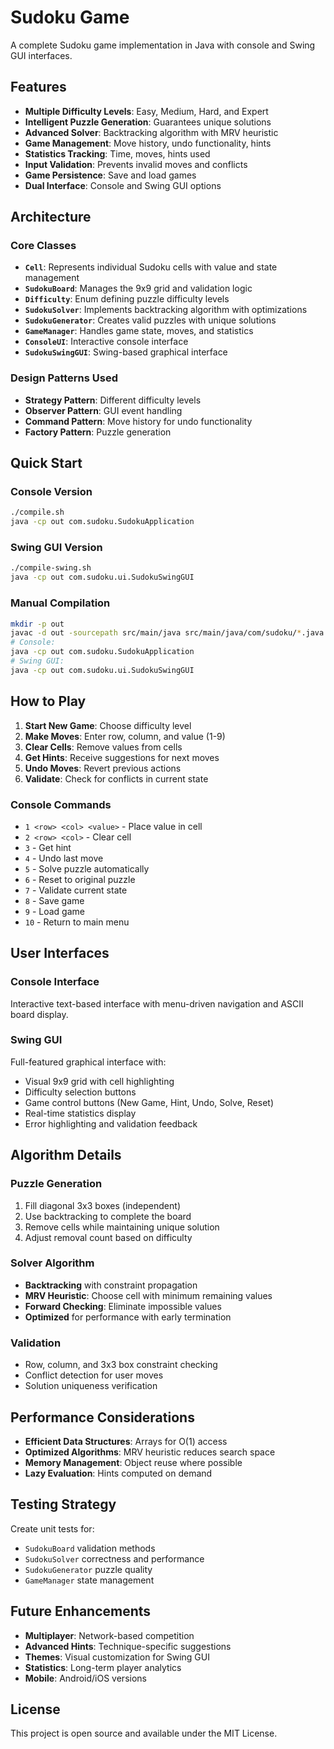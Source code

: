 # Sudoku Game

A complete Sudoku game implementation in Java with console and Swing GUI interfaces.

## Features

- **Multiple Difficulty Levels**: Easy, Medium, Hard, and Expert
- **Intelligent Puzzle Generation**: Guarantees unique solutions
- **Advanced Solver**: Backtracking algorithm with MRV heuristic
- **Game Management**: Move history, undo functionality, hints
- **Statistics Tracking**: Time, moves, hints used
- **Input Validation**: Prevents invalid moves and conflicts
- **Game Persistence**: Save and load games
- **Dual Interface**: Console and Swing GUI options

## Architecture

### Core Classes

- **`Cell`**: Represents individual Sudoku cells with value and state management
- **`SudokuBoard`**: Manages the 9x9 grid and validation logic
- **`Difficulty`**: Enum defining puzzle difficulty levels
- **`SudokuSolver`**: Implements backtracking algorithm with optimizations
- **`SudokuGenerator`**: Creates valid puzzles with unique solutions
- **`GameManager`**: Handles game state, moves, and statistics
- **`ConsoleUI`**: Interactive console interface
- **`SudokuSwingGUI`**: Swing-based graphical interface

### Design Patterns Used

- **Strategy Pattern**: Different difficulty levels
- **Observer Pattern**: GUI event handling
- **Command Pattern**: Move history for undo functionality
- **Factory Pattern**: Puzzle generation

## Quick Start

### Console Version
```bash
./compile.sh
java -cp out com.sudoku.SudokuApplication
```

### Swing GUI Version
```bash
./compile-swing.sh
java -cp out com.sudoku.ui.SudokuSwingGUI
```

### Manual Compilation
```bash
mkdir -p out
javac -d out -sourcepath src/main/java src/main/java/com/sudoku/*.java src/main/java/com/sudoku/*/*.java
# Console:
java -cp out com.sudoku.SudokuApplication
# Swing GUI:
java -cp out com.sudoku.ui.SudokuSwingGUI
```

## How to Play

1. **Start New Game**: Choose difficulty level
2. **Make Moves**: Enter row, column, and value (1-9)
3. **Clear Cells**: Remove values from cells
4. **Get Hints**: Receive suggestions for next moves
5. **Undo Moves**: Revert previous actions
6. **Validate**: Check for conflicts in current state

### Console Commands

- `1 <row> <col> <value>` - Place value in cell
- `2 <row> <col>` - Clear cell
- `3` - Get hint
- `4` - Undo last move
- `5` - Solve puzzle automatically
- `6` - Reset to original puzzle
- `7` - Validate current state
- `8` - Save game
- `9` - Load game
- `10` - Return to main menu

## User Interfaces

### Console Interface
Interactive text-based interface with menu-driven navigation and ASCII board display.

### Swing GUI
Full-featured graphical interface with:
- Visual 9x9 grid with cell highlighting
- Difficulty selection buttons
- Game control buttons (New Game, Hint, Undo, Solve, Reset)
- Real-time statistics display
- Error highlighting and validation feedback

## Algorithm Details

### Puzzle Generation
1. Fill diagonal 3x3 boxes (independent)
2. Use backtracking to complete the board
3. Remove cells while maintaining unique solution
4. Adjust removal count based on difficulty

### Solver Algorithm
- **Backtracking** with constraint propagation
- **MRV Heuristic**: Choose cell with minimum remaining values
- **Forward Checking**: Eliminate impossible values
- **Optimized** for performance with early termination

### Validation
- Row, column, and 3x3 box constraint checking
- Conflict detection for user moves
- Solution uniqueness verification

## Performance Considerations

- **Efficient Data Structures**: Arrays for O(1) access
- **Optimized Algorithms**: MRV heuristic reduces search space
- **Memory Management**: Object reuse where possible
- **Lazy Evaluation**: Hints computed on demand

## Testing Strategy

Create unit tests for:
- `SudokuBoard` validation methods
- `SudokuSolver` correctness and performance
- `SudokuGenerator` puzzle quality
- `GameManager` state management

## Future Enhancements

- **Multiplayer**: Network-based competition
- **Advanced Hints**: Technique-specific suggestions
- **Themes**: Visual customization for Swing GUI
- **Statistics**: Long-term player analytics
- **Mobile**: Android/iOS versions

## License

This project is open source and available under the MIT License.
